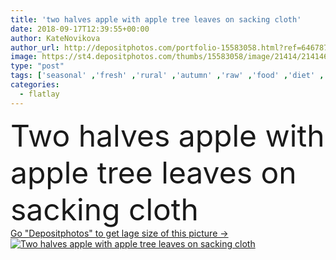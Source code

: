 ```yaml
---
title: 'two halves apple with apple tree leaves on sacking cloth'
date: 2018-09-17T12:39:55+00:00
author: KateNovikova
author_url: http://depositphotos.com/portfolio-15583058.html?ref=64678756
image: https://st4.depositphotos.com/thumbs/15583058/image/21414/214146764/api_thumb_450.jpg?forcejpeg=true
type: "post"
tags: ['seasonal' ,'fresh' ,'rural' ,'autumn' ,'raw' ,'food' ,'diet' ,'apple' ,'fruit' ,'tasty' ,'delicious' ,'appetizing' ,'ripe' ,'freshness' ,'harvest' ,'vegetarian' ,'organic' ,'eco' ,'vitamins' ,'selection' ,'antioxidant' ,'vegan' ,'halves' ,'vital' ,'unprocessed' ,'Healthy Eating' ,'top view' ,'fresh picked' ,'apple tree leaves' ,'clean eating' ,'flatlay' ,'sacking cloth' ]
categories: 
  - flatlay
---
```

<div aling="center">
            <font size="60"> Two halves apple with apple tree leaves on sacking cloth</font>   
</div>
<div>
    <a href='https://depositphotos.com/214146764/stock-photo-two-halves-apple-apple-tree.html?ref=64678756' target=_blank > Go "Depositphotos" to get lage size of this picture ->
        <img href='https://depositphotos.com/214146764/stock-photo-two-halves-apple-apple-tree.html?ref=64678756' src='https://st4.depositphotos.com/15583058/21414/i/950/depositphotos_214146764-stock-photo-two-halves-apple-apple-tree.jpg?forcejpeg=true' alt='Two halves apple with apple tree leaves on sacking cloth' >
    </a>
</div>

